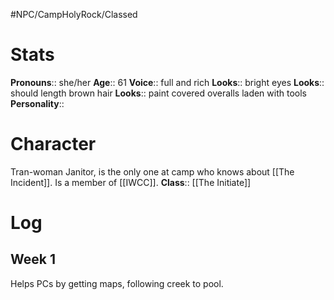 #NPC/CampHolyRock/Classed 
# Stats
**Pronouns**:: she/her
**Age**:: 61
**Voice**:: full and rich
**Looks**:: bright eyes
**Looks**:: should length brown hair
**Looks**:: paint covered overalls laden with tools
**Personality**::
# Character
Tran-woman Janitor, is the only one at camp who knows about [[The Incident]]. Is a member of [[IWCC]].
**Class**:: [[The Initiate]]

# Log
## Week 1
Helps PCs by getting maps, following creek to pool.